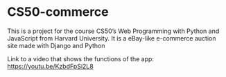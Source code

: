 
# CS50-commerce
This is a project for the course CS50’s Web Programming with Python and JavaScript from Harvard University. It is a  eBay-like e-commerce auction site made with Django and Python

Link to a video that shows the functions of the app:  https://youtu.be/KzbdFpSi2L8
